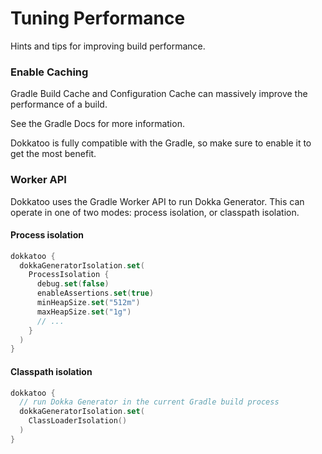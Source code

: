 # Tuning Performance

Hints and tips for improving build performance.

### Enable Caching

Gradle Build Cache and Configuration Cache can massively improve the performance of a build.

See the Gradle Docs for more information.

Dokkatoo is fully compatible with the Gradle, so make sure to enable it to get the most benefit.

### Worker API

Dokkatoo uses the Gradle Worker API to run Dokka Generator.
This can operate in one of two modes: process isolation, or classpath isolation.

#### Process isolation

```kotlin title="build.gradle.kts"
dokkatoo {
  dokkaGeneratorIsolation.set(
    ProcessIsolation {
      debug.set(false)
      enableAssertions.set(true)
      minHeapSize.set("512m")
      maxHeapSize.set("1g")
      // ...
    }
  )
}
```

#### Classpath isolation

```kotlin title="build.gradle.kts"
dokkatoo {
  // run Dokka Generator in the current Gradle build process
  dokkaGeneratorIsolation.set(
    ClassLoaderIsolation()
  )
}
```
